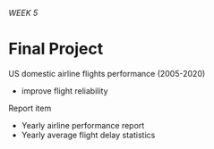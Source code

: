 *WEEK 5*

# Final Project

US domestic airline flights performance (2005-2020)
* improve flight reliability

Report item
* Yearly airline performance report
* Yearly average flight delay statistics
